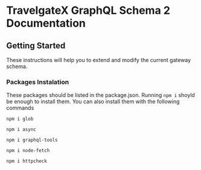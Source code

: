 # TravelgateX GraphQL Schema 2 Documentation


## Getting Started

These instructions will help you to extend and modify the current gateway schema.

###  Packages Instalation

These packages should be listed in the package.json. Running ```npm i``` shoyld be enough to install them. You can also install them with the following commands

```npm i glob```

```npm i async```

```npm i graphql-tools```

```npm i node-fetch```

```npm i httpcheck```